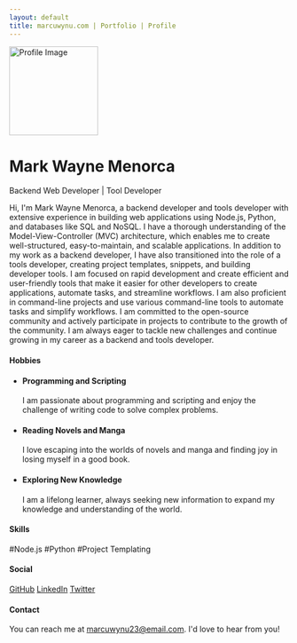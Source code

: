 ```yaml
---
layout: default
title: marcuwynu.com | Portfolio | Profile
---
```


<div id="profile-container" class="d-flex align-items-center">
  <div class="container text-center">
    <img src="https://avatars.githubusercontent.com/u/61897063?v=4" style="width:10rem;height: 10rem;" class="img-fluid rounded-circle mb-3" alt="Profile Image">
    <h1 class="mb-0 fw-bold">Mark Wayne Menorca</h1>
    <p class="lead">Backend Web Developer | Tool Developer</p>
  </div>
</div>

<p>
Hi, I'm Mark Wayne Menorca, a backend developer and tools developer with extensive experience in building web applications using Node.js, Python, and databases like SQL and NoSQL. I have a thorough understanding of the Model-View-Controller (MVC) architecture, which enables me to create well-structured, easy-to-maintain, and scalable applications. In addition to my work as a backend developer, I have also transitioned into the role of a tools developer, creating project templates, snippets, and building developer tools. I am focused on rapid development and create efficient and user-friendly tools that make it easier for other developers to create applications, automate tasks, and streamline workflows. I am also proficient in command-line projects and use various command-line tools to automate tasks and simplify workflows. I am committed to the open-source community and actively participate in projects to contribute to the growth of the community. I am always eager to tackle new challenges and continue growing in my career as a backend and tools developer.
</p>

<h4 class="section-title">Hobbies</h4>

 <ul>
   <li>
      <div>
        <h4>Programming and Scripting</h4>
        <p>I am passionate about programming and scripting and enjoy the challenge of writing code to solve complex problems.</p>
      </div>
    </li>
    <li>
      <div>
        <h4>Reading Novels and Manga</h4>
        <p>I love escaping into the worlds of novels and manga and finding joy in losing myself in a good book.</p>
      </div>
    </li>
    <li>
      <div>
        <h4>Exploring New Knowledge</h4>
        <p>I am a lifelong learner, always seeking new information to expand my knowledge and understanding of the world.</p>
      </div>
    </li>
   
  </ul>

<h4 class="section-title">Skills</h4>

#Node.js
#Python
#Project Templating

<h4 class="section-title">Social</h4>

[GitHub](https://github.com/marcuwynu23)
[LinkedIn](https://linkedin.com/in/marcuwynu23)
[Twitter](https://twitter.com/marcuwynu23)

<h4 class="section-title">Contact</h4>

You can reach me at marcuwynu23@email.com. I'd love to hear from you!
